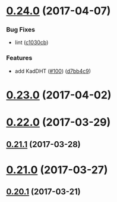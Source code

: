<a name="0.24.0"></a>
# [0.24.0](https://github.com/ipfs/js-libp2p-ipfs-nodejs/compare/v0.23.0...v0.24.0) (2017-04-07)


### Bug Fixes

* lint ([c1030cb](https://github.com/ipfs/js-libp2p-ipfs-nodejs/commit/c1030cb))


### Features

* add KadDHT ([#100](https://github.com/ipfs/js-libp2p-ipfs-nodejs/issues/100)) ([d7bb4c9](https://github.com/ipfs/js-libp2p-ipfs-nodejs/commit/d7bb4c9))



<a name="0.23.0"></a>
# [0.23.0](https://github.com/ipfs/js-libp2p-ipfs-nodejs/compare/v0.22.0...v0.23.0) (2017-04-02)



<a name="0.22.0"></a>
# [0.22.0](https://github.com/ipfs/js-libp2p-ipfs-nodejs/compare/v0.21.1...v0.22.0) (2017-03-29)



<a name="0.21.1"></a>
## [0.21.1](https://github.com/ipfs/js-libp2p-ipfs-nodejs/compare/v0.21.0...v0.21.1) (2017-03-28)



<a name="0.21.0"></a>
# [0.21.0](https://github.com/ipfs/js-libp2p-ipfs-nodejs/compare/v0.20.1...v0.21.0) (2017-03-27)



<a name="0.20.1"></a>
## [0.20.1](https://github.com/ipfs/js-libp2p-ipfs-nodejs/compare/v0.20.0...v0.20.1) (2017-03-21)



